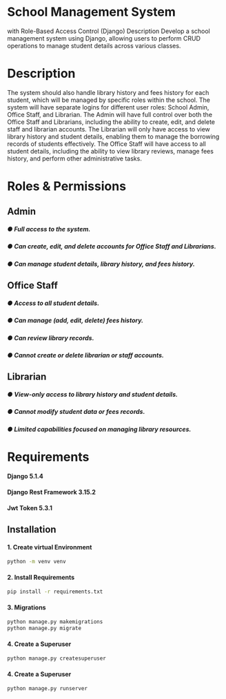 # School Management System 

with Role-Based Access Control (Django) Description Develop a school management system using Django, allowing users to perform CRUD operations to manage student details across various classes. 

#  Description
The system should also handle library history and fees history for each student, which will be managed by specific roles within the school. The system will have separate logins for different user roles: School Admin, Office Staff, and Librarian. The Admin will have full control over both the Office Staff and Librarians, including the ability to create, edit, and delete staff and librarian accounts. The Librarian will only have access to view library history and student details, enabling them to manage the borrowing records of students effectively. The Office Staff will have access to all student details, including the ability to view library reviews, manage fees history, and perform other administrative tasks. 
# Roles & Permissions 
## Admin 
##### ● Full access to the system. 
##### ● Can create, edit, and delete accounts for Office Staff and Librarians.
##### ● Can manage student details, library history, and fees history. 
## Office Staff 
##### ● Access to all student details. 
##### ● Can manage (add, edit, delete) fees history. 
##### ● Can review library records. 
##### ● Cannot create or delete librarian or staff accounts. 
## Librarian 
##### ● View-only access to library history and student details. 
##### ● Cannot modify student data or fees records. 
##### ● Limited capabilities focused on managing library resources.

# Requirements 
#### Django 5.1.4
#### Django Rest Framework 3.15.2
#### Jwt Token 5.3.1


## Installation

#### 1. Create virtual Environment 

```bash
python -m venv venv
```
#### 2. Install Requirements
```bash
pip install -r requirements.txt
```
#### 3. Migrations
```bash
python manage.py makemigrations
python manage.py migrate
```

#### 4. Create a Superuser
```bash
python manage.py createsuperuser
```
#### 4. Create a Superuser
```bash
python manage.py runserver
```
